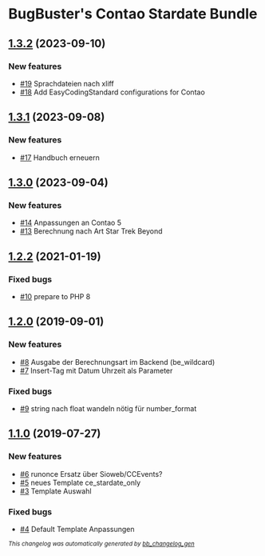 # BugBuster's Contao Stardate Bundle

## [1.3.2](https://github.com/BugBuster1701/contao-stardate-bundle/issues?q=milestone%3A%221.3.2%22+is%3Aclosed) (2023-09-10)

### New features

- [\#19](https://github.com/BugBuster1701/contao-stardate-bundle/issues/19) Sprachdateien nach xliff
- [\#18](https://github.com/BugBuster1701/contao-stardate-bundle/issues/18) Add EasyCodingStandard configurations for Contao

## [1.3.1](https://github.com/BugBuster1701/contao-stardate-bundle/issues?q=milestone%3A%221.3.1%22+is%3Aclosed) (2023-09-08)

### New features

- [\#17](https://github.com/BugBuster1701/contao-stardate-bundle/issues/17) Handbuch erneuern

## [1.3.0](https://github.com/BugBuster1701/contao-stardate-bundle/issues?q=milestone%3A%221.3.0%22+is%3Aclosed) (2023-09-04)

### New features

- [\#14](https://github.com/BugBuster1701/contao-stardate-bundle/issues/14) Anpassungen an Contao 5
- [\#13](https://github.com/BugBuster1701/contao-stardate-bundle/issues/13) Berechnung nach Art Star Trek Beyond

## [1.2.2](https://github.com/BugBuster1701/contao-stardate-bundle/issues?q=milestone%3A%221.2.2%22+is%3Aclosed) (2021-01-19)

### Fixed bugs

- [\#10](https://github.com/BugBuster1701/contao-stardate-bundle/issues/10) prepare to PHP 8

## [1.2.0](https://github.com/BugBuster1701/contao-stardate-bundle/issues?q=milestone%3A%221.2.0%22+is%3Aclosed) (2019-09-01)

### New features

- [\#8](https://github.com/BugBuster1701/contao-stardate-bundle/issues/8) Ausgabe der Berechnungsart im Backend (be_wildcard)
- [\#7](https://github.com/BugBuster1701/contao-stardate-bundle/issues/7) Insert-Tag mit Datum Uhrzeit als Parameter

### Fixed bugs

- [\#9](https://github.com/BugBuster1701/contao-stardate-bundle/issues/9) string nach float wandeln nötig für number_format

## [1.1.0](https://github.com/BugBuster1701/contao-stardate-bundle/issues?q=milestone%3A%221.1.0%22+is%3Aclosed) (2019-07-27)

### New features

- [\#6](https://github.com/BugBuster1701/contao-stardate-bundle/issues/6) runonce Ersatz über Sioweb/CCEvents?
- [\#5](https://github.com/BugBuster1701/contao-stardate-bundle/issues/5) neues Template ce_stardate_only
- [\#3](https://github.com/BugBuster1701/contao-stardate-bundle/issues/3) Template Auswahl 

### Fixed bugs

- [\#4](https://github.com/BugBuster1701/contao-stardate-bundle/issues/4) Default Template Anpassungen



<sub>*This changelog was automatically generated by [bb_changelog_gen](https://github.com/BugBuster1701/bb_changelog_gen)*</sub>
